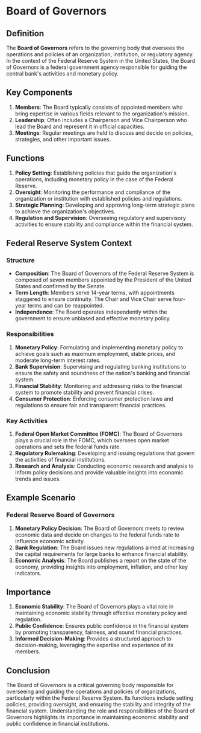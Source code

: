 # Board of Governors

## Definition
The **Board of Governors** refers to the governing body that oversees the operations and policies of an organization, institution, or regulatory agency. In the context of the Federal Reserve System in the United States, the Board of Governors is a federal government agency responsible for guiding the central bank's activities and monetary policy.

## Key Components
1. **Members**: The Board typically consists of appointed members who bring expertise in various fields relevant to the organization's mission.
2. **Leadership**: Often includes a Chairperson and Vice Chairperson who lead the Board and represent it in official capacities.
3. **Meetings**: Regular meetings are held to discuss and decide on policies, strategies, and other important issues.

## Functions
1. **Policy Setting**: Establishing policies that guide the organization's operations, including monetary policy in the case of the Federal Reserve.
2. **Oversight**: Monitoring the performance and compliance of the organization or institution with established policies and regulations.
3. **Strategic Planning**: Developing and approving long-term strategic plans to achieve the organization's objectives.
4. **Regulation and Supervision**: Overseeing regulatory and supervisory activities to ensure stability and compliance within the financial system.

## Federal Reserve System Context
### Structure
- **Composition**: The Board of Governors of the Federal Reserve System is composed of seven members appointed by the President of the United States and confirmed by the Senate.
- **Term Length**: Members serve 14-year terms, with appointments staggered to ensure continuity. The Chair and Vice Chair serve four-year terms and can be reappointed.
- **Independence**: The Board operates independently within the government to ensure unbiased and effective monetary policy.

### Responsibilities
1. **Monetary Policy**: Formulating and implementing monetary policy to achieve goals such as maximum employment, stable prices, and moderate long-term interest rates.
2. **Bank Supervision**: Supervising and regulating banking institutions to ensure the safety and soundness of the nation's banking and financial system.
3. **Financial Stability**: Monitoring and addressing risks to the financial system to promote stability and prevent financial crises.
4. **Consumer Protection**: Enforcing consumer protection laws and regulations to ensure fair and transparent financial practices.

### Key Activities
1. **Federal Open Market Committee (FOMC)**: The Board of Governors plays a crucial role in the FOMC, which oversees open market operations and sets the federal funds rate.
2. **Regulatory Rulemaking**: Developing and issuing regulations that govern the activities of financial institutions.
3. **Research and Analysis**: Conducting economic research and analysis to inform policy decisions and provide valuable insights into economic trends and issues.

## Example Scenario
### Federal Reserve Board of Governors
1. **Monetary Policy Decision**: The Board of Governors meets to review economic data and decide on changes to the federal funds rate to influence economic activity.
2. **Bank Regulation**: The Board issues new regulations aimed at increasing the capital requirements for large banks to enhance financial stability.
3. **Economic Analysis**: The Board publishes a report on the state of the economy, providing insights into employment, inflation, and other key indicators.

## Importance
1. **Economic Stability**: The Board of Governors plays a vital role in maintaining economic stability through effective monetary policy and regulation.
2. **Public Confidence**: Ensures public confidence in the financial system by promoting transparency, fairness, and sound financial practices.
3. **Informed Decision-Making**: Provides a structured approach to decision-making, leveraging the expertise and experience of its members.

## Conclusion
The Board of Governors is a critical governing body responsible for overseeing and guiding the operations and policies of organizations, particularly within the Federal Reserve System. Its functions include setting policies, providing oversight, and ensuring the stability and integrity of the financial system. Understanding the role and responsibilities of the Board of Governors highlights its importance in maintaining economic stability and public confidence in financial institutions.

